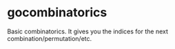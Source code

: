 # gocombinatorics
Basic combinatorics. It gives you the indices for the next combination/permutation/etc.
